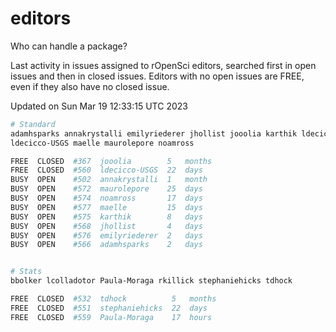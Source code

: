 # editors

Who can handle a package?

Last activity in issues assigned to rOpenSci editors, searched first in open
issues and then in closed issues. Editors with no open issues are FREE, even if
they also have no closed issue.


Updated on Sun Mar 19 12:33:15 UTC 2023

```bash
# Standard
adamhsparks annakrystalli emilyriederer jhollist jooolia karthik ldecicco
ldecicco-USGS maelle maurolepore noamross

FREE  CLOSED  #367  jooolia        5   months
FREE  CLOSED  #560  ldecicco-USGS  22  days
BUSY  OPEN    #502  annakrystalli  1   month
BUSY  OPEN    #572  maurolepore    25  days
BUSY  OPEN    #574  noamross       17  days
BUSY  OPEN    #577  maelle         15  days
BUSY  OPEN    #575  karthik        8   days
BUSY  OPEN    #568  jhollist       4   days
BUSY  OPEN    #576  emilyriederer  2   days
BUSY  OPEN    #566  adamhsparks    2   days


# Stats
bbolker lcolladotor Paula-Moraga rkillick stephaniehicks tdhock

FREE  CLOSED  #532  tdhock          5   months
FREE  CLOSED  #551  stephaniehicks  22  days
FREE  CLOSED  #559  Paula-Moraga    17  hours
```
